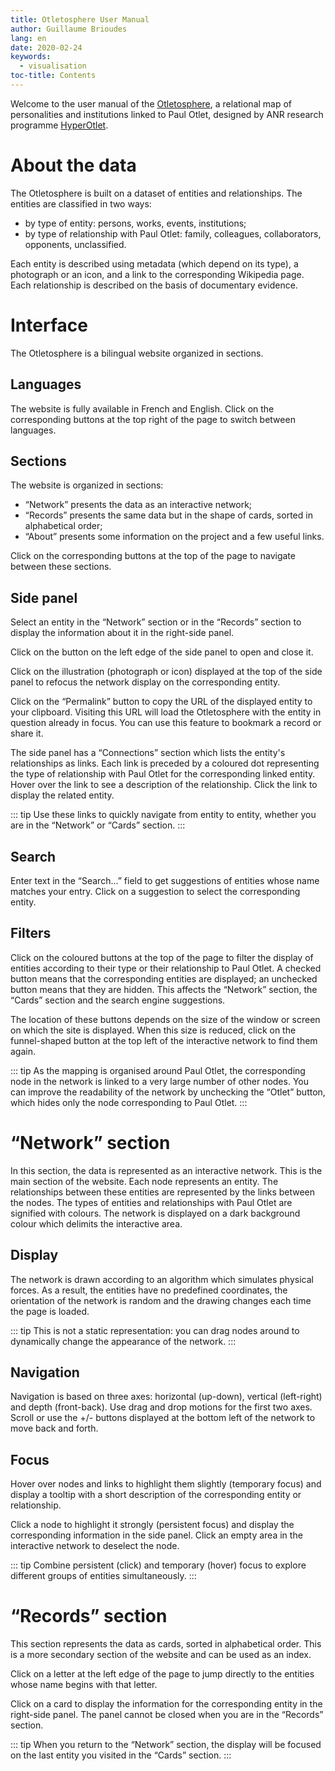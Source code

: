```yaml
---
title: Otletosphere User Manual
author: Guillaume Brioudes
lang: en
date: 2020-02-24
keywords:
  - visualisation
toc-title: Contents
---
```


Welcome to the user manual of the [Otletosphere](http://hyperotlet.huma-num.fr/otletosphere/), a relational map of personalities and institutions linked to Paul Otlet, designed by ANR research programme [HyperOtlet](https://hyperotlet.hypotheses.org/).

# About the data

The Otletosphere is built on a dataset of entities and relationships. The entities are classified in two ways:

- by type of entity: persons, works, events, institutions;
- by type of relationship with Paul Otlet: family, colleagues, collaborators, opponents, unclassified.

Each entity is described using metadata (which depend on its type), a photograph or an icon, and a link to the corresponding Wikipedia page. Each relationship is described on the basis of documentary evidence.

# Interface

The Otletosphere is a bilingual website organized in sections.

## Languages

The website is fully available in French and English. Click on the corresponding buttons at the top right of the page to switch between languages.

## Sections

The website is organized in sections:

- “Network” presents the data as an interactive network;
- “Records” presents the same data but in the shape of cards, sorted in alphabetical order;
- “About” presents some information on the project and a few useful links.

Click on the corresponding buttons at the top of the page to navigate between these sections.

## Side panel

Select an entity in the “Network” section or in the “Records” section to display the information about it in the right-side panel.

Click on the button on the left edge of the side panel to open and close it.

Click on the illustration (photograph or icon) displayed at the top of the side panel to refocus the network display on the corresponding entity.

Click on the “Permalink” button to copy the URL of the displayed entity to your clipboard. Visiting this URL will load the Otletosphere with the entity in question already in focus. You can use this feature to bookmark a record or share it.

The side panel has a “Connections” section which lists the entity's relationships as links. Each link is preceded by a coloured dot representing the type of relationship with Paul Otlet for the corresponding linked entity. Hover over the link to see a description of the relationship. Click the link to display the related entity.

::: tip
Use these links to quickly navigate from entity to entity, whether you are in the “Network” or “Cards” section.
:::

## Search

Enter text in the “Search...” field to get suggestions of entities whose name matches your entry. Click on a suggestion to select the corresponding entity.

## Filters

Click on the coloured buttons at the top of the page to filter the display of entities according to their type or their relationship to Paul Otlet. A checked button means that the corresponding entities are displayed; an unchecked button means that they are hidden. This affects the “Network” section, the “Cards” section and the search engine suggestions.

The location of these buttons depends on the size of the window or screen on which the site is displayed. When this size is reduced, click on the funnel-shaped button at the top left of the interactive network to find them again.

::: tip
As the mapping is organised around Paul Otlet, the corresponding node in the network is linked to a very large number of other nodes. You can improve the readability of the network by unchecking the “Otlet” button, which hides only the node corresponding to Paul Otlet.
:::

# “Network” section

In this section, the data is represented as an interactive network. This is the main section of the website. Each node represents an entity. The relationships between these entities are represented by the links between the nodes. The types of entities and relationships with Paul Otlet are signified with colours. The network is displayed on a dark background colour which delimits the interactive area.

## Display

The network is drawn according to an algorithm which simulates physical forces. As a result, the entities have no predefined coordinates, the orientation of the network is random and the drawing changes each time the page is loaded.

::: tip
This is not a static representation: you can drag nodes around to dynamically change the appearance of the network.
:::

## Navigation

Navigation is based on three axes: horizontal (up-down), vertical (left-right) and depth (front-back). Use drag and drop motions for the first two axes. Scroll or use the +/- buttons displayed at the bottom left of the network to move back and forth.

## Focus

Hover over nodes and links to highlight them slightly (temporary focus) and display a tooltip with a short description of the corresponding entity or relationship.

Click a node to highlight it strongly (persistent focus) and display the corresponding information in the side panel. Click an empty area in the interactive network to deselect the node.

::: tip
Combine persistent (click) and temporary (hover) focus to explore different groups of entities simultaneously.
:::

# “Records” section

This section represents the data as cards, sorted in alphabetical order. This is a more secondary section of the website and can be used as an index.

Click on a letter at the left edge of the page to jump directly to the entities whose name begins with that letter.

Click on a card to display the information for the corresponding entity in the right-side panel. The panel cannot be closed when you are in the “Records” section.

::: tip
When you return to the “Network” section, the display will be focused on the last entity you visited in the “Cards” section.
:::
